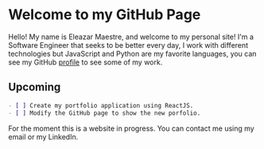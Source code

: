 # Welcome to my GitHub Page

Hello! My name is Eleazar Maestre, and welcome to my personal site! I'm a Software Engineer that seeks to be better every day, I work with different technologies but JavaScript and Python are my favorite languages, you can see my GitHub [profile](https://github.com/emaestre) to see some of my work.

## Upcoming

```markdown
- [ ] Create my portfolio application using ReactJS.
- [ ] Modify the GitHub page to show the new porfolio.
```

For the moment this is a website in progress. You can contact me using my email or my LinkedIn.
